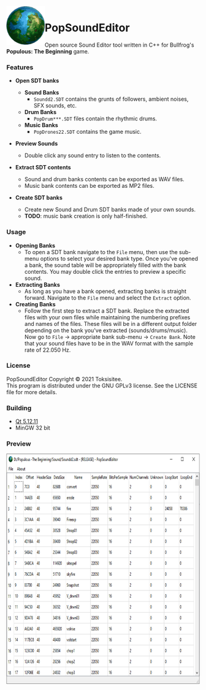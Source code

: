 <img align="left" width="100" height="100" src="https://github.com/Toksisitee/PopSoundEditor/blob/master/icon.png">  

# PopSoundEditor
Open source Sound Editor tool written in C++ for Bullfrog's **Populous: The Beginning** game.

### Features
- **Open SDT banks**
	- **Sound Banks**
		- ``Soundd2.SDT`` contains the grunts of followers, ambient noises, SFX sounds, etc.
	- **Drum Banks**
		- ``PopDrum***.SDT`` files contain the rhythmic drums.
	- **Music Banks**
		- ``PopDrones22.SDT`` contains the game music.

- **Preview Sounds**
	- Double click any sound entry to listen to the contents.
	
- **Extract SDT contents**
	- Sound and drum banks contents can be exported as WAV files.
	- Music bank contents can be exported as MP2 files.

- **Create SDT banks**
	- Create new Sound and Drum SDT banks made of your own sounds.
	- **TODO**: music bank creation is only half-finished.
	
### Usage
- **Opening Banks**
	- To open a SDT bank navigate to the ``File`` menu, then use the sub-menu options to select your desired bank type. Once you've opened a bank, the sound table will be appropriately filled with the bank contents. You may double click the entries to preview a specific sound.
- **Extracting Banks**
	- As long as you have a bank opened, extracting banks is straight forward. Navigate to the ``File`` menu and select the ``Extract`` option.
- **Creating Banks**
	- Follow the first step to extract a SDT bank. Replace the extracted files with your own files while maintaining the numbering prefixes and names of the files. These files will be in a different output folder depending on the bank you've extracted (sounds/drums/music). Now go to ``File`` -> appropriate bank sub-menu -> ``Create Bank``. Note that your sound files have to be in the WAV format with the sample rate of 22.050 Hz.

### License
PopSoundEditor Copyright © 2021 Toksisitee.  
This program is distributed under the GNU GPLv3 license. See the LICENSE file for more details. 

### Building
  - [Qt 5.12.11](https://www.qt.io/download)
  - MinGW 32 bit

### Preview
<p align="center">
 <img width="800" height="600" src="https://github.com/Toksisitee/PopSoundEditor/blob/master/PopSoundEditor.PNG"></img>
</p>
